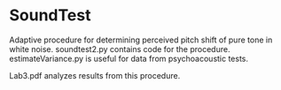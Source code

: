# SoundTest
Adaptive procedure for determining perceived pitch shift of pure tone in white noise. 
soundtest2.py contains code for the procedure. 
estimateVariance.py is useful for data from psychoacoustic tests. 

Lab3.pdf analyzes results from this procedure.
